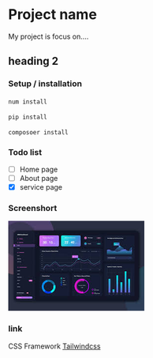 # Project name
My project is focus on....
## heading 2
### Setup / installation
`num install`

`pip install`

`composoer install`
### Todo list
- [ ] Home page
- [ ] About page
- [x] service page
### Screenshort
![Dashboard](dashboard.png)
### link
CSS Framework [Tailwindcss](https://tailwindcss.com/)


